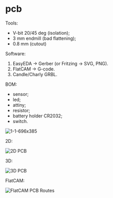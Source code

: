 # pcb


Tools:

- V-bit 20/45 deg (isolation); 
- 3 mm endmill (bad flattening);
- 0.8 mm (cutout)


Software:

1. EasyEDA -> Gerber (or Fritzing -> SVG, PNG).
2. FlatCAM -> G-code.
3. Candle/Charly GRBL.


BOM:

- sensor;
- led;
- attiny;
- resistor;
- battery holder CR2032;
- switch.


![1-1-696x385](https://user-images.githubusercontent.com/85460283/205879801-bfda20b9-1f31-4649-89a4-fb944beb1ba6.jpg)


2D:

![2D PCB](https://user-images.githubusercontent.com/85460283/205943984-d5c53a42-2085-415e-806e-1977980430c5.PNG)


3D:

![3D PCB](https://user-images.githubusercontent.com/85460283/205944078-e1cf7a30-a6a4-40d6-8a4b-c014f7a5fb9a.PNG)


FlatCAM:

![FlatCAM PCB Routes](https://user-images.githubusercontent.com/85460283/205966377-132faa76-0e25-4de6-9859-f1142f044101.PNG)
